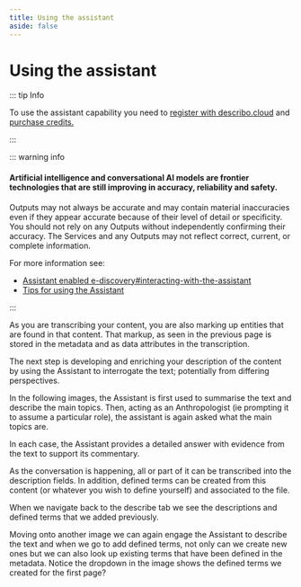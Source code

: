 ```yaml
---
title: Using the assistant
aside: false
---
```


# Using the assistant

::: tip Info

To use the assistant capability you need to [register with describo.cloud](/docs/guide/register) and
[purchase credits.](/docs/guide/purchase-credits.html)

:::

::: warning info

#### Artificial intelligence and conversational AI models are frontier technologies that are still improving in accuracy, reliability and safety.

Outputs may not always be accurate and may contain material inaccuracies even if they appear
accurate because of their level of detail or specificity. You should not rely on any Outputs without
independently confirming their accuracy. The Services and any Outputs may not reflect correct,
current, or complete information.

For more information see:

-   [Assistant enabled e-discovery#interacting-with-the-assistant](/docs/guide/assistant-supported-discovery.html#interacting-with-the-assistant)
-   [Tips for using the Assistant](/docs/guide/prompt-engineering.html)

:::

As you are transcribing your content, you are also marking up entities that are found in that
content. That markup, as seen in the previous page is stored in the metadata and as data attributes
in the transcription.

The next step is developing and enriching your description of the content by using the Assistant to
interrogate the text; potentially from differing perspectives.

In the following images, the Assistant is first used to summarise the text and describe the main
topics. Then, acting as an Anthropologist (ie prompting it to assume a particular role), the
assistant is again asked what the main topics are.

<ImageComponent src="/images/guide-transcribing-content-assistant/assistant1.webp"></ImageComponent>

In each case, the Assistant provides a detailed answer with evidence from the text to support its
commentary.

As the conversation is happening, all or part of it can be transcribed into the description fields.
In addition, defined terms can be created from this content (or whatever you wish to define
yourself) and associated to the file.

When we navigate back to the describe tab we see the descriptions and defined terms that we added
previously.

<ImageComponent src="/images/guide-transcribing-content-assistant/assistant2.webp"></ImageComponent>

Moving onto another image we can again engage the Assistant to describe the text and when we go to
add defined terms, not only can we create new ones but we can also look up existing terms that have
been defined in the metadata. Notice the dropdown in the image shows the defined terms we created
for the first page?

<ImageComponent src="/images/guide-transcribing-content-assistant/assistant3.webp"></ImageComponent>

<Disqus />
